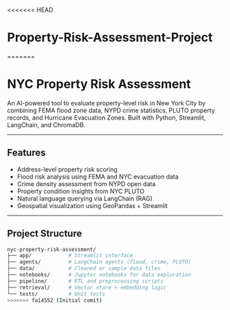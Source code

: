 <<<<<<< HEAD
# Property-Risk-Assessment-Project
=======
# NYC Property Risk Assessment

An AI-powered tool to evaluate property-level risk in New York City by combining FEMA flood zone data, NYPD crime statistics, PLUTO property records, and Hurricane Evacuation Zones. Built with Python, Streamlit, LangChain, and ChromaDB.

---

## Features

- Address-level property risk scoring
- Flood risk analysis using FEMA and NYC evacuation data
- Crime density assessment from NYPD open data
- Property condition insights from NYC PLUTO
- Natural language querying via LangChain (RAG)
- Geospatial visualization using GeoPandas + Streamlit

---

## Project Structure

```bash
nyc-property-risk-assessment/
├── app/            # Streamlit interface
├── agents/         # LangChain agents (flood, crime, PLUTO)
├── data/           # Cleaned or sample data files
├── notebooks/      # Jupyter notebooks for data exploration
├── pipeline/       # ETL and preprocessing scripts
├── retrieval/      # Vector store + embedding logic
└── tests/          # Unit tests
>>>>>>> fa14552 (Initial comit)
